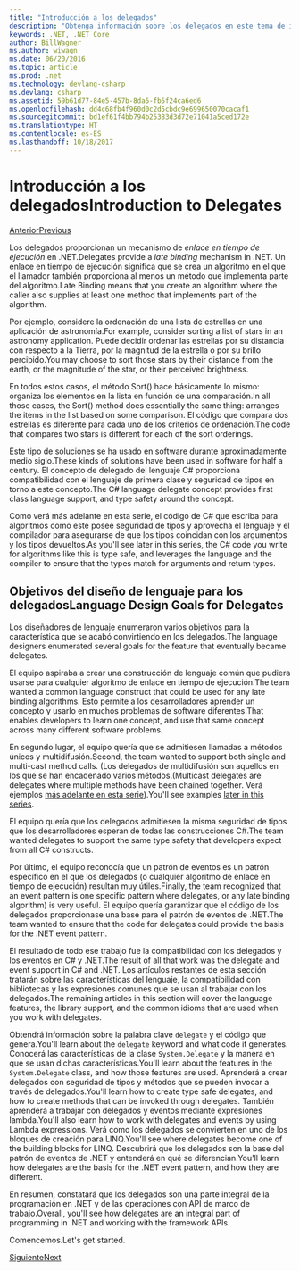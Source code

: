 ```yaml
---
title: "Introducción a los delegados"
description: "Obtenga información sobre los delegados en este tema de introducción que presenta los conceptos básicos y explica los objetivos del diseño del lenguaje para los delegados."
keywords: .NET, .NET Core
author: BillWagner
ms.author: wiwagn
ms.date: 06/20/2016
ms.topic: article
ms.prod: .net
ms.technology: devlang-csharp
ms.devlang: csharp
ms.assetid: 59b61d77-84e5-457b-8da5-fb5f24ca6ed6
ms.openlocfilehash: dd4c68fb4f960d0c2d5cbdc9e699650070cacaf1
ms.sourcegitcommit: bd1ef61f4bb794b25383d3d72e71041a5ced172e
ms.translationtype: HT
ms.contentlocale: es-ES
ms.lasthandoff: 10/18/2017
---
```

# <a name="introduction-to-delegates"></a><span data-ttu-id="06e85-104">Introducción a los delegados</span><span class="sxs-lookup"><span data-stu-id="06e85-104">Introduction to Delegates</span></span>

[<span data-ttu-id="06e85-105">Anterior</span><span class="sxs-lookup"><span data-stu-id="06e85-105">Previous</span></span>](delegates-events.md)

<span data-ttu-id="06e85-106">Los delegados proporcionan un mecanismo de *enlace en tiempo de ejecución* en .NET.</span><span class="sxs-lookup"><span data-stu-id="06e85-106">Delegates provide a *late binding* mechanism in .NET.</span></span> <span data-ttu-id="06e85-107">Un enlace en tiempo de ejecución significa que se crea un algoritmo en el que el llamador también proporciona al menos un método que implementa parte del algoritmo.</span><span class="sxs-lookup"><span data-stu-id="06e85-107">Late Binding means that you create an algorithm where the caller also supplies at least one method that implements part of the algorithm.</span></span>

<span data-ttu-id="06e85-108">Por ejemplo, considere la ordenación de una lista de estrellas en una aplicación de astronomía.</span><span class="sxs-lookup"><span data-stu-id="06e85-108">For example, consider sorting a list of stars in an astronomy application.</span></span>
<span data-ttu-id="06e85-109">Puede decidir ordenar las estrellas por su distancia con respecto a la Tierra, por la magnitud de la estrella o por su brillo percibido.</span><span class="sxs-lookup"><span data-stu-id="06e85-109">You may choose to sort those stars by their distance from the earth, or the magnitude of the star, or their perceived brightness.</span></span>

<span data-ttu-id="06e85-110">En todos estos casos, el método Sort() hace básicamente lo mismo: organiza los elementos en la lista en función de una comparación.</span><span class="sxs-lookup"><span data-stu-id="06e85-110">In all those cases, the Sort() method does essentially the same thing: arranges the items in the list based on some comparison.</span></span> <span data-ttu-id="06e85-111">El código que compara dos estrellas es diferente para cada uno de los criterios de ordenación.</span><span class="sxs-lookup"><span data-stu-id="06e85-111">The code that compares two stars is different for each of the sort orderings.</span></span>

<span data-ttu-id="06e85-112">Este tipo de soluciones se ha usado en software durante aproximadamente medio siglo.</span><span class="sxs-lookup"><span data-stu-id="06e85-112">These kinds of solutions have been used in software for half a century.</span></span>
<span data-ttu-id="06e85-113">El concepto de delegado del lenguaje C# proporciona compatibilidad con el lenguaje de primera clase y seguridad de tipos en torno a este concepto.</span><span class="sxs-lookup"><span data-stu-id="06e85-113">The C# language delegate concept provides first class language support, and type safety around the concept.</span></span>

<span data-ttu-id="06e85-114">Como verá más adelante en esta serie, el código de C# que escriba para algoritmos como este posee seguridad de tipos y aprovecha el lenguaje y el compilador para asegurarse de que los tipos coincidan con los argumentos y los tipos devueltos.</span><span class="sxs-lookup"><span data-stu-id="06e85-114">As you'll see later in this series, the C# code you write for algorithms like this is type safe, and leverages the language and the compiler to ensure that the types match for arguments and return types.</span></span>

## <a name="language-design-goals-for-delegates"></a><span data-ttu-id="06e85-115">Objetivos del diseño de lenguaje para los delegados</span><span class="sxs-lookup"><span data-stu-id="06e85-115">Language Design Goals for Delegates</span></span>

<span data-ttu-id="06e85-116">Los diseñadores de lenguaje enumeraron varios objetivos para la característica que se acabó convirtiendo en los delegados.</span><span class="sxs-lookup"><span data-stu-id="06e85-116">The language designers enumerated several goals for the feature that eventually became delegates.</span></span>

<span data-ttu-id="06e85-117">El equipo aspiraba a crear una construcción de lenguaje común que pudiera usarse para cualquier algoritmo de enlace en tiempo de ejecución.</span><span class="sxs-lookup"><span data-stu-id="06e85-117">The team wanted a common language construct that could be used for any late binding algorithms.</span></span> <span data-ttu-id="06e85-118">Esto permite a los desarrolladores aprender un concepto y usarlo en muchos problemas de software diferentes.</span><span class="sxs-lookup"><span data-stu-id="06e85-118">That enables developers to learn one concept, and use that same concept across many different software problems.</span></span>

<span data-ttu-id="06e85-119">En segundo lugar, el equipo quería que se admitiesen llamadas a métodos únicos y multidifusión.</span><span class="sxs-lookup"><span data-stu-id="06e85-119">Second, the team wanted to support both single and multi-cast method calls.</span></span> <span data-ttu-id="06e85-120">(Los delegados de multidifusión son aquellos en los que se han encadenado varios métodos.</span><span class="sxs-lookup"><span data-stu-id="06e85-120">(Multicast delegates are delegates where multiple methods have been chained together.</span></span> <span data-ttu-id="06e85-121">Verá ejemplos [más adelante en esta serie](delegate-class.md)).</span><span class="sxs-lookup"><span data-stu-id="06e85-121">You'll see examples [later in this series](delegate-class.md).</span></span> 

<span data-ttu-id="06e85-122">El equipo quería que los delegados admitiesen la misma seguridad de tipos que los desarrolladores esperan de todas las construcciones C#.</span><span class="sxs-lookup"><span data-stu-id="06e85-122">The team wanted delegates to support the same type safety that developers expect from all C# constructs.</span></span> 

<span data-ttu-id="06e85-123">Por último, el equipo reconocía que un patrón de eventos es un patrón específico en el que los delegados (o cualquier algoritmo de enlace en tiempo de ejecución) resultan muy útiles.</span><span class="sxs-lookup"><span data-stu-id="06e85-123">Finally, the team recognized that an event pattern is one specific pattern where delegates, or any late binding algorithm) is very useful.</span></span> <span data-ttu-id="06e85-124">El equipo quería garantizar que el código de los delegados proporcionase una base para el patrón de eventos de .NET.</span><span class="sxs-lookup"><span data-stu-id="06e85-124">The team wanted to ensure that the code for delegates could provide the basis for the .NET event pattern.</span></span>

<span data-ttu-id="06e85-125">El resultado de todo ese trabajo fue la compatibilidad con los delegados y los eventos en C# y .NET.</span><span class="sxs-lookup"><span data-stu-id="06e85-125">The result of all that work was the delegate and event support in C# and .NET.</span></span> <span data-ttu-id="06e85-126">Los artículos restantes de esta sección tratarán sobre las características del lenguaje, la compatibilidad con bibliotecas y las expresiones comunes que se usan al trabajar con los delegados.</span><span class="sxs-lookup"><span data-stu-id="06e85-126">The remaining articles in this section will cover the language features, the library support, and the common idioms that are used when you work with delegates.</span></span>

<span data-ttu-id="06e85-127">Obtendrá información sobre la palabra clave `delegate` y el código que genera.</span><span class="sxs-lookup"><span data-stu-id="06e85-127">You'll learn about the `delegate` keyword and what code it generates.</span></span> <span data-ttu-id="06e85-128">Conocerá las características de la clase `System.Delegate` y la manera en que se usan dichas características.</span><span class="sxs-lookup"><span data-stu-id="06e85-128">You'll learn about the features in the `System.Delegate` class, and how those features are used.</span></span> <span data-ttu-id="06e85-129">Aprenderá a crear delegados con seguridad de tipos y métodos que se pueden invocar a través de delegados.</span><span class="sxs-lookup"><span data-stu-id="06e85-129">You'll learn how to create type safe delegates, and how to create methods that can be invoked through delegates.</span></span> <span data-ttu-id="06e85-130">También aprenderá a trabajar con delegados y eventos mediante expresiones lambda.</span><span class="sxs-lookup"><span data-stu-id="06e85-130">You'll also learn how to work with delegates and events by using Lambda expressions.</span></span> <span data-ttu-id="06e85-131">Verá como los delegados se convierten en uno de los bloques de creación para LINQ.</span><span class="sxs-lookup"><span data-stu-id="06e85-131">You'll see where delegates become one of the building blocks for LINQ.</span></span> <span data-ttu-id="06e85-132">Descubrirá que los delegados son la base del patrón de eventos de .NET y entenderá en qué se diferencian.</span><span class="sxs-lookup"><span data-stu-id="06e85-132">You'll learn how delegates are the basis for the .NET event pattern, and how they are different.</span></span>

<span data-ttu-id="06e85-133">En resumen, constatará que los delegados son una parte integral de la programación en .NET y de las operaciones con API de marco de trabajo.</span><span class="sxs-lookup"><span data-stu-id="06e85-133">Overall, you'll see how delegates are an integral part of programming in .NET and working with the framework APIs.</span></span>

<span data-ttu-id="06e85-134">Comencemos.</span><span class="sxs-lookup"><span data-stu-id="06e85-134">Let's get started.</span></span>

[<span data-ttu-id="06e85-135">Siguiente</span><span class="sxs-lookup"><span data-stu-id="06e85-135">Next</span></span>](delegate-class.md)
